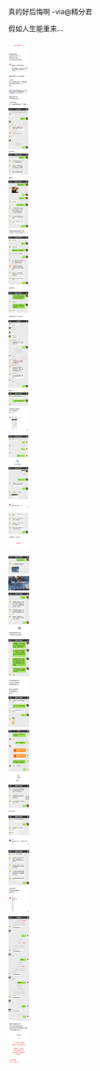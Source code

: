 真的好后悔啊 -via@精分君

假如人生能重来...

![865228444ba34d49bab85a84f9ac4e9f.jpg](https://raw.githubusercontent.com/wxlzmt/cdn1/master/ext/qw/groups/30083/865228444ba34d49bab85a84f9ac4e9f.jpg)

![22c0a626bbf043bbafb7bed25103f867.jpg](https://raw.githubusercontent.com/wxlzmt/cdn1/master/ext/qw/groups/30083/22c0a626bbf043bbafb7bed25103f867.jpg)
